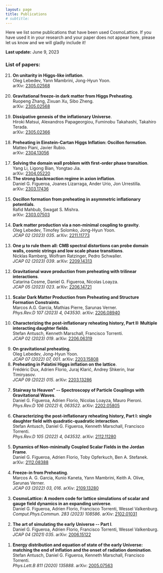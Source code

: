 ```yaml
---
layout: page
title: Publications
# subtitle:
---
```


Here we list some publications that have been used CosmoLattice.
If you have used it in your research and your paper does not
appear here, please let us know and we will gladly include it!

**Last update:** June 9, 2023

### List of papers:



<ol>
<li value="21">
<b>On unitarity in Higgs-like inflation</b>.<br>
   Oleg Lebedev, Yann Mambrini, Jong-Hyun Yoon. <br>
   arXiv: <a href="https://arxiv.org/abs/2305.05682" target="_blank" rel="noopener noreferrer">2305.02568</a><br>
<br>

<li value="20">
<b>Gravitational freeze-in dark matter from Higgs Preheating</b>.<br>
   Ruopeng Zhang, Zixuan Xu, Sibo Zheng. <br>
   arXiv: <a href="https://arxiv.org/abs/2305.02568" target="_blank" rel="noopener noreferrer">2305.02568</a><br>
<br>

<li value="19">
<b>Dissipative genesis of the inflationary Universe</b>.<br>
   Hiroki Matsui, Alexandros Papageorgiou, Fuminobu Takahashi, Takahiro Terada. <br>
   arXiv: <a href="https://arxiv.org/abs/2305.02366" target="_blank" rel="noopener noreferrer">2305.02366</a><br>
<br>

<li value="18">
<b>Preheating in Einstein-Cartan Higgs Inflation: Oscillon formation</b>.<br>
   Matteo Piani, Javier Rubio. <br>
   arXiv: <a href="https://arxiv.org/abs/2304.13056" target="_blank" rel="noopener noreferrer">2304.13056</a><br>
<br>

<li value="17">
<b>Solving the domain wall problem with first-order phase transition</b>.<br>
   Yang Li, Ligong Bian, Yongtao Jia. <br>
   arXiv: <a href="https://arxiv.org/abs/2304.05220" target="_blank" rel="noopener noreferrer">2304.05220</a><br>

<li value="16">
<b>The strong backreaction regime in axion inflation</b>.<br>
   Daniel G. Figueroa, Joanes Lizarraga, Ander Urio, Jon Urrestilla. <br>
   arXiv: <a href="https://arxiv.org/abs/2303.17436" target="_blank" rel="noopener noreferrer">2303.17436</a><br>
<br>

<li value="15">
<b>Oscillon formation from preheating in asymmetric inflationary potentials</b>.<br>
   Rafid Mahbub, Swagat S. Mishra. <br>
   arXiv: <a href="https://arxiv.org/abs/2303.07503" target="_blank" rel="noopener noreferrer">2303.07503</a><br>
<br>

<li value="14">
<b>Dark matter production via a non-minimal coupling to gravity</b>.<br>
   Oleg Lebedev, Timofey Solomko, Jong-Hyun Yoon. <br>
  <i>JCAP 02 (2023) 035</i>. arXiv: <a href="https://arxiv.org/abs/2211.11773" target="_blank" rel="noopener noreferrer">2211.11773</a><br>
<br>

<li value="13">
<b>One μ to rule them all: CMB spectral distortions can probe domain walls, cosmic strings and low scale phase transitions</b>.<br>
   Nicklas Ramberg, Wolfram Ratzinger, Pedro Schwaller. <br>
  <i>JCAP 02 (2023) 039</i>. arXiv: <a href="https://arxiv.org/abs/2209.14313" target="_blank" rel="noopener noreferrer">2209.14313</a><br>
<br>

<li value="12">
<b>Gravitational wave production from preheating with trilinear interactions</b>.<br>
  Catarina Cosme, Daniel G. Figueroa, Nicolas Loayza. <br>
  <i>JCAP 05 (2023) 023</i>. arXiv: <a href="https://arxiv.org/abs/2206.14721" target="_blank" rel="noopener noreferrer">2206.14721</a><br>
<br>

<li value="11">
<b>Scalar Dark Matter Production from Preheating and Structure Formation Constraints</b>.<br>
  Marcos A.G. Garcia, Mathias Pierre, Sarunas Verner. <br>
  <i>Phys.Rev.D 107 (2023) 4, 043530</i>. arXiv: <a href="https://arxiv.org/abs/2206.08940" target="_blank" rel="noopener noreferrer">2206.08940</a><br>
<br>

<li value="10">
<b>Characterizing the post-inflationary reheating history, Part II: Multiple interacting daughter fields</b>.<br>
  Stefan Antusch, Kenneth Marschall, Francisco Torrenti. <br>
  <i>JCAP 02 (2023) 019</i>. arXiv: <a href="https://arxiv.org/abs/2206.06319" target="_blank" rel="noopener noreferrer">2206.06319</a><br>
<br>

<li value="9">
<b>On gravitational preheating</b>.<br>
  Oleg Lebedev, Jong-Hyun Yoon. <br>
  <i>JCAP 07 (2022) 07, 001</i>. arXiv: <a href="https://arxiv.org/abs/2203.15808" target="_blank" rel="noopener noreferrer">2203.15808</a><br>

<li value="8">
<b>Preheating in Palatini Higgs inflation on the lattice</b>.<br>
  Frédéric Dux, Adrien Florio, Juraj Klarić, Andrey Shkerin, Inar Timiryasov. <br>
  <i>JCAP 09 (2022) 015</i>. arXiv: <a href="https://arxiv.org/abs/2203.13286" target="_blank" rel="noopener noreferrer">2203.13286</a><br>
<br>

<li value="7">
<b>Stairway to Heaven" -- Spectroscopy of Particle Couplings with Gravitational Waves</b>.<br>
  Daniel G. Figueroa, Adrien Florio, Nicolas Loayza, Mauro Pieroni. <br>
  <i>Phys.Rev.D 106 (2022) 6, 063522</i>. arXiv: <a href="https://arxiv.org/abs/2202.05805" target="_blank" rel="noopener noreferrer">2202.05805</a><br>
<br>

<li value="6">
<b>Characterizing the post-inflationary reheating history, Part I: single daughter field with quadratic-quadratic interaction</b>.<br>
  Stefan Antusch, Daniel G. Figueroa, Kenneth Marschall, Francisco Torrenti. <br>
  <i>Phys.Rev.D 105 (2022) 4, 043532</i>. arXiv: <a href="https://arxiv.org/abs/2112.11280" target="_blank" rel="noopener noreferrer">2112.11280</a><br>
<br>

<li value="5">
<b>Dynamics of Non-minimally Coupled Scalar Fields in the Jordan Frame</b>.<br>
  Daniel G. Figueroa, Adrien Florio, Toby Opferkuch, Ben A. Stefanek. <br>
  arXiv: <a href="https://arxiv.org/abs/2112.08388" target="_blank" rel="noopener noreferrer">2112.08388</a> <br>
<br>

<li value="4">
<b>Freeze-in from Preheating</b>.<br>
  Marcos A. G. Garcia, Kunio Kaneta, Yann Mambrini, Keith A. Olive, Sarunas Verner. <br>
  <i>JCAP 03 (2022) 03, 016</i>. arXiv: <a href="https://arxiv.org/abs/2109.13280" target="_blank" rel="noopener noreferrer">2109.13280</a> <br>
<br>

<li value="3">
<b>CosmoLattice: A modern code for lattice simulations of scalar and gauge field dynamics in an expanding universe</b>.<br>
  Daniel G. Figueroa, Adrien Florio, Francisco Torrenti, Wessel Valkenburg. <br>
  <i>Comput.Phys.Commun. 283 (2023) 108586</i>. arXiv: <a href="https://arxiv.org/abs/2102.01031" target="_blank" rel="noopener noreferrer">2102.01031</a> <br>
<br>

<li value="2">
<b>The art of simulating the early Universe -- Part I</b>.<br>
  Daniel G. Figueroa, Adrien Florio, Francisco Torrenti, Wessel Valkenburg. <br>
  <i>JCAP 04 (2021) 035</i>. arXiv: <a href="https://arxiv.org/abs/2006.15122" target="_blank" rel="noopener noreferrer">2006.15122</a> <br>
<br>

<li value="1">
<b>Energy distribution and equation of state of the early Universe: matching the end of inflation and the onset of radiation domination</b>.<br>
  Stefan Antusch, Daniel G. Figueroa, Kenneth Marschall, Francisco Torrenti. <br>
  <i>Phys.Lett.B 811 (2020) 135888</i>. arXiv: <a href="https://arxiv.org/abs/2005.07563" target="_blank" rel="noopener noreferrer">2005.07563</a> <br>
<br>



